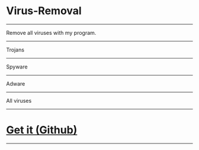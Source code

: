 # Virus-Removal

***

Remove all viruses with my program.

***

Trojans

***

Spyware

***

Adware

***

All viruses

***

# [Get it (Github)](https://github.com/ViperRage/VirusRemoval/releases/ "Viper Cleaner")

***
